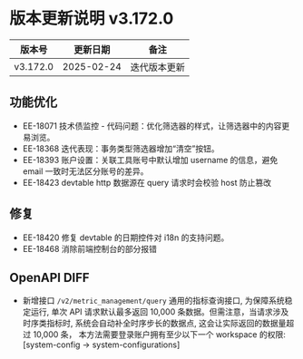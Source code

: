 # 版本更新说明 v3.172.0

| 版本号<br/>    | 更新日期<br/>   | 备注<br/>         |
| -------------- | --------------- | ----------------- |
| v3.172.0 <br/> | 2025-02-24<br/> | 迭代版本更新<br/> |

## 功能优化

- EE-18071 技术债监控 - 代码问题：优化筛选器的样式，让筛选器中的内容更易浏览。
- EE-18368 迭代表现：事务类型筛选器增加“清空”按钮。
- EE-18393 账户设置：关联工具账号中默认增加 username 的信息，避免 email 一致时无法区分账号的差异。
- EE-18423 devtable http 数据源在 query 请求时会校验 host 防止篡改

## 修复

- EE-18420 修复 devtable 的日期控件对 i18n 的支持问题。
- EE-18468 消除前端控制台的部分报错

## OpenAPI DIFF

- 新增接口 `/v2/metric_management/query` 通用的指标查询接口, 为保障系统稳定运行, 单次 API 请求默认最多返回 10,000 条数据。但需注意，当请求涉及时序类指标时, 系统会自动补全时序步长的数据点, 这会让实际返回的数据量超过 10,000 条， 本方法需要登录账户拥有至少以下一个 workspace 的权限: [system-config -> system-configurations]

